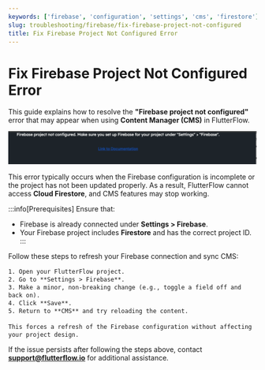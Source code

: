 ```yaml
---
keywords: ['firebase', 'configuration', 'settings', 'cms', 'firestore']
slug: troubleshooting/firebase/fix-firebase-project-not-configured
title: Fix Firebase Project Not Configured Error
---
```


# Fix Firebase Project Not Configured Error

This guide explains how to resolve the **"Firebase project not configured"** error that may appear when using **Content Manager (CMS)** in FlutterFlow.

![](../assets/20250430121204990541.png)

This error typically occurs when the Firebase configuration is incomplete or the project has not been updated properly. As a result, FlutterFlow cannot access **Cloud Firestore**, and CMS features may stop working.

:::info[Prerequisites]
Ensure that:
- Firebase is already connected under **Settings > Firebase**.
- Your Firebase project includes **Firestore** and has the correct project ID.
:::

Follow these steps to refresh your Firebase connection and sync CMS:

    1. Open your FlutterFlow project.
    2. Go to **Settings > Firebase**.
    3. Make a minor, non-breaking change (e.g., toggle a field off and back on).
    4. Click **Save**.
    5. Return to **CMS** and try reloading the content.

    This forces a refresh of the Firebase configuration without affecting your project design.

If the issue persists after following the steps above, contact **[support@flutterflow.io](mailto:support@flutterflow.io)** for additional assistance.
